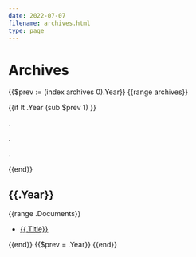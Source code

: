```yaml
---
date: 2022-07-07
filename: archives.html
type: page
---
```


# Archives

{{$prev := (index archives 0).Year}}
{{range archives}}

{{if lt .Year (sub $prev 1) }}

.

.

.

{{end}}

## {{.Year}}

{{range .Documents}}

- [{{.Title}}]({{.Shortname}}.html)

{{end}}
{{$prev = .Year}}
{{end}}
